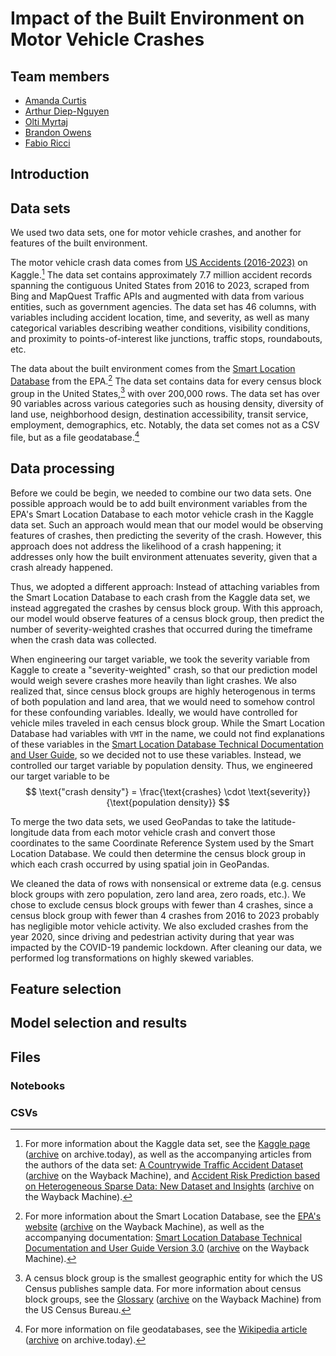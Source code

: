 # Impact of the Built Environment on Motor Vehicle Crashes

## Team members

- [Amanda Curtis](https://github.com/Arcturus816)
- [Arthur Diep-Nguyen](https://github.com/adn1995)
- [Olti Myrtaj](https://github.com/oltimyrtaj)
- [Brandon Owens](https://github.com/Brandon-Owens)
- [Fabio Ricci](https://github.com/HAL9009MATH)

## Introduction

## Data sets

We used two data sets, one for motor vehicle crashes, and another for features
of the built environment.

The motor vehicle crash data comes from [US Accidents (2016-2023)](https://www.kaggle.com/datasets/sobhanmoosavi/us-accidents)
on Kaggle.[^kaggle]
The data set contains approximately 7.7 million accident records spanning the
contiguous United States from 2016 to 2023, scraped from Bing and MapQuest
Traffic APIs and augmented with data from various entities, such as government
agencies.
The data set has 46 columns, with variables including accident location, time,
and severity, as well as many categorical variables describing weather
conditions, visibility conditions, and proximity to points-of-interest like
junctions, traffic stops, roundabouts, etc.

[^kaggle]: For more information about the Kaggle data set, see the
  [Kaggle page](https://www.kaggle.com/datasets/sobhanmoosavi/us-accidents)
  ([archive](https://archive.today/2025.04.21-223913/https://www.kaggle.com/datasets/sobhanmoosavi/us-accidents)
  on archive.today), as well as the accompanying articles from the authors of
  the data set:
  [A Countrywide Traffic Accident Dataset](https://arxiv.org/abs/1906.05409)
  ([archive](https://web.archive.org/web/20250321054247/https://arxiv.org/pdf/1906.05409)
  on the Wayback Machine),
  and
  [Accident Risk Prediction based on Heterogeneous Sparse Data: New Dataset and Insights](https://arxiv.org/abs/1909.09638)
  ([archive](https://web.archive.org/web/20250224100248/https://arxiv.org/pdf/1909.09638)
  on the Wayback Machine).

The data about the built environment comes from the [Smart Location Database](https://www.epa.gov/smartgrowth/smart-location-mapping)
from the EPA.[^epa]
The data set contains data for every census block group in the United States,[^cbg]
with over 200,000 rows.
The data set has over 90 variables across various categories such as housing
density, diversity of land use, neighborhood design, destination accessibility,
transit service, employment, demographics, etc.
Notably, the data set comes not as a CSV file, but as a file geodatabase.[^gdb]

[^epa]: For more information about the Smart Location Database, see the
  [EPA's website](https://www.epa.gov/smartgrowth/smart-location-mapping)
  ([archive](https://web.archive.org/web/20250412100204/https://www.epa.gov/smartgrowth/smart-location-mapping)
  on the Wayback Machine), as well as the accompanying documentation:
  [Smart Location Database Technical Documentation and User Guide Version 3.0](https://www.epa.gov/system/files/documents/2023-10/epa_sld_3.0_technicaldocumentationuserguide_may2021_0.pdf)
  ([archive](https://web.archive.org/web/20250412095056/https://www.epa.gov/system/files/documents/2023-10/epa_sld_3.0_technicaldocumentationuserguide_may2021_0.pdf) on the Wayback Machine).

[^cbg]: A census block group is the smallest geographic entity for which the
  US Census publishes sample data.
  For more information about census block groups, see the [Glossary](https://www.census.gov/programs-surveys/geography/about/glossary.html)
  ([archive](https://web.archive.org/web/20250421225546/https://www.census.gov/programs-surveys/geography/about/glossary.html)
  on the Wayback Machine) from the US Census Bureau.

[^gdb]: For more information on file geodatabases, see the
[Wikipedia article](https://en.wikipedia.org/wiki/Geodatabase_(Esri))
([archive](https://archive.today/2025.04.21-230032/https://en.wikipedia.org/wiki/Geodatabase_(Esri)) on archive.today).

## Data processing

Before we could be begin, we needed to combine our two data sets.
One possible approach would be to add built environment variables from the
EPA's Smart Location Database to each motor vehicle crash in the Kaggle data set.
Such an approach would mean that our model would be observing features
of crashes, then predicting the severity of the crash.
However, this approach does not address the likelihood of a crash happening;
it addresses only how the built environment attenuates severity, given that a
crash already happened.

Thus, we adopted a different approach:
Instead of attaching variables from the Smart Location Database to each crash
from the Kaggle data set, we instead aggregated the crashes by census block group.
With this approach, our model would observe features of a census block group,
then predict the number of severity-weighted crashes that occurred during the
timeframe when the crash data was collected.

When engineering our target variable, we took the severity variable from Kaggle
to create a "severity-weighted" crash, so that our prediction model would
weigh severe crashes more heavily than light crashes.
We also realized that, since census block groups are highly heterogenous in
terms of both population and land area, that we would need to somehow control
for these confounding variables.
Ideally, we would have controlled for vehicle miles traveled in each census block group.
While the Smart Location Database had variables with `VMT` in the name, we
could not find explanations of these variables in the
[Smart Location Database Technical Documentation and User Guide](https://www.epa.gov/system/files/documents/2023-10/epa_sld_3.0_technicaldocumentationuserguide_may2021_0.pdf),
so we decided not to use these variables.
Instead, we controlled our target variable by population density.
Thus, we engineered our target variable to be
$$
\text{"crash density"} =
\frac{\text{crashes} \cdot \text{severity}}{\text{population density}}
$$

To merge the two data sets, we used GeoPandas to take the latitude-longitude data
from each motor vehicle crash and convert those coordinates to the same
Coordinate Reference System used by the Smart Location Database.
We could then determine the census block group in which each crash occurred by
using spatial join in GeoPandas.

We cleaned the data of rows with nonsensical or extreme data
(e.g. census block groups with zero population, zero land area, zero roads, etc.).
We chose to exclude census block groups with fewer than 4 crashes, since a
census block group with fewer than 4 crashes from 2016 to 2023 probably has
negligible motor vehicle activity.
We also excluded crashes from the year 2020, since driving and pedestrian
activity during that year was impacted by the COVID-19 pandemic lockdown.
After cleaning our data, we performed log transformations on highly skewed
variables.

## Feature selection

## Model selection and results

## Files

### Notebooks

### CSVs
